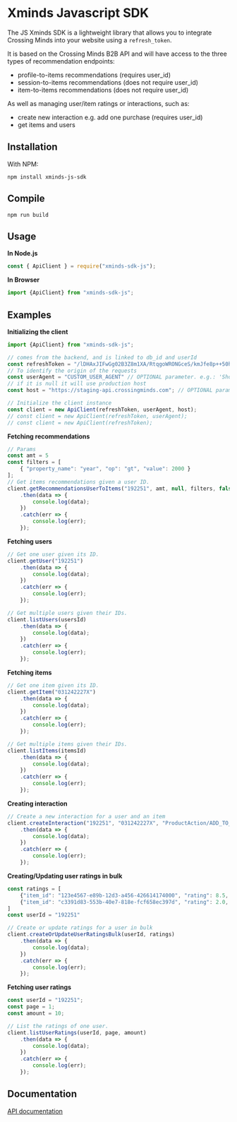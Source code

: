 # Xminds Javascript SDK

The JS Xminds SDK is a lightweight library that allows you to integrate Crossing Minds into your website using a `refresh_token`. 

It is based on the Crossing Minds B2B API and will have access to the three types of recommendation endpoints:
- profile-to-items recommendations (requires user_id)
- session-to-items recommendations (does not require user_id)
- item-to-items recommendations (does not require user_id)


As well as managing user/item ratings or interactions, such as:
- create new interaction e.g. add one purchase (requires user_id)
- get items and users



## Installation

With NPM:
```
npm install xminds-js-sdk
```

## Compile
```
npm run build
```

## Usage

**In Node.js**

```js
const { ApiClient } = require("xminds-sdk-js");
```

**In Browser**

```js
import {ApiClient} from "xminds-sdk-js";
```

## Examples

**Initializing the client**
```js
import {ApiClient} from "xminds-sdk-js";

// comes from the backend, and is linked to db_id and userId
const refreshToken = "/lDHAxJIFwGg02B3Z8m1XA/RtqgoWRONGceS/kmJfe8p++50hOBJnyaqjrU8pPGmFmCvSxk6JPdxTg==";
// To identify the origin of the requests
const userAgent = "CUSTOM_USER_AGENT" // OPTIONAL parameter. e.g.: 'Shopify/SHOP_NAME'
// if it is null it will use production host
const host = "https://staging-api.crossingminds.com"; // OPTIONAL parameter

// Initialize the client instance
const client = new ApiClient(refreshToken, userAgent, host);
// const client = new ApiClient(refreshToken, userAgent);
// const client = new ApiClient(refreshToken);
```

**Fetching recommendations**
```js
// Params
const amt = 5
const filters = [
    { "property_name": "year", "op": "gt", "value": 2000 }
];
// Get items recommendations given a user ID.
client.getRecommendationsUserToItems("192251", amt, null, filters, false)
    .then(data => {
        console.log(data);
    })
    .catch(err => {
        console.log(err);
    });
```

**Fetching users**
```js
// Get one user given its ID.
client.getUser("192251")
    .then(data => {
        console.log(data);
    })
    .catch(err => {
        console.log(err);
    });

// Get multiple users given their IDs.
client.listUsers(usersId)
    .then(data => {
        console.log(data);
    })
    .catch(err => {
        console.log(err);
    });
```

**Fetching items**
```js
// Get one item given its ID.
client.getItem("031242227X")
    .then(data => {
        console.log(data);
    })
    .catch(err => {
        console.log(err);
    });

// Get multiple items given their IDs.
client.listItems(itemsId)
    .then(data => {
        console.log(data);
    })
    .catch(err => {
        console.log(err);
    });
```

**Creating interaction**
```js
// Create a new interaction for a user and an item
client.createInteraction("192251", "031242227X", "ProductAction/ADD_TO_CART", null)
    .then(data => {
        console.log(data);
    })
    .catch(err => {
        console.log(err);
    });
```

**Creating/Updating user ratings in bulk**
```js
const ratings = [
    {"item_id": "123e4567-e89b-12d3-a456-426614174000", "rating": 8.5, "timestamp": 1588812345},
    {"item_id": "c3391d83-553b-40e7-818e-fcf658ec397d", "rating": 2.0, "timestamp": 1588854321}
]
const userId = "192251"

// Create or update ratings for a user in bulk
client.createOrUpdateUserRatingsBulk(userId, ratings)
    .then(data => {
        console.log(data);
    })
    .catch(err => {
        console.log(err);
    });
```

**Fetching user ratings**
```js
const userId = "192251";
const page = 1;
const amount = 10;

// List the ratings of one user.
client.listUserRatings(userId, page, amount)
    .then(data => {
        console.log(data);
    })
    .catch(err => {
        console.log(err);
    });
```

## Documentation

[API documentation](https://docs.api.crossingminds.com/index.html)
